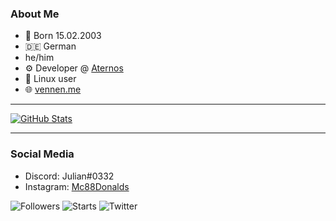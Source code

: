### About Me
- 🎂 Born 15.02.2003
- 🇩🇪 German
- he/him
- ⚙️ Developer @ [Aternos](https://aternos.org) 
- 🐧 Linux user
- 🌐 [vennen.me](https://vennen.me)
---

[![GitHub Stats](https://github-readme-stats.vercel.app/api?username=JulianVennen&hide=stars&show_icons=true&theme=tokyonight)](https://github.com/anuraghazra/github-readme-stats)

---

### Social Media
- Discord: Julian#0332
- Instagram: [Mc88Donalds](https://www.instagram.com/mc88donalds/)

![Followers](https://img.shields.io/github/followers/JulianVennen?style=social)
![Starts](https://img.shields.io/github/stars/JulianVennen?affiliations=OWNER%2CCOLLABORATOR&style=social)
![Twitter](https://img.shields.io/twitter/follow/Mc88Donalds?style=social)
